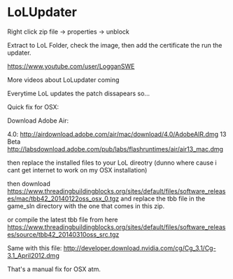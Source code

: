 LoLUpdater
==========

Right click zip file -> properties -> unblock

Extract to LoL Folder, check the image, then add the certificate the run the updater.

https://www.youtube.com/user/LogganSWE

More videos about LoLupdater coming

Everytime LoL updates the patch dissapears so...

Quick fix for OSX:

Download Adobe Air:

4.0: http://airdownload.adobe.com/air/mac/download/4.0/AdobeAIR.dmg
13 Beta http://labsdownload.adobe.com/pub/labs/flashruntimes/air/air13_mac.dmg

then replace the installed files to your LoL direotry (dunno where cause i cant get internet to work on my OSX installation)

then download https://www.threadingbuildingblocks.org/sites/default/files/software_releases/mac/tbb42_20140122oss_osx_0.tgz and replace the tbb file in the game_sln directory with the one that comes in this zip.

or compile the latest tbb file from here https://www.threadingbuildingblocks.org/sites/default/files/software_releases/source/tbb42_20140310oss_src.tgz

Same with this file: http://developer.download.nvidia.com/cg/Cg_3.1/Cg-3.1_April2012.dmg

That's a manual fix for OSX atm.